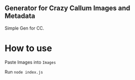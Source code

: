 ## Generator for Crazy Callum Images and Metadata

Simple Gen for CC. 

# How to use

Paste Images into `Images`

Run `node index.js`